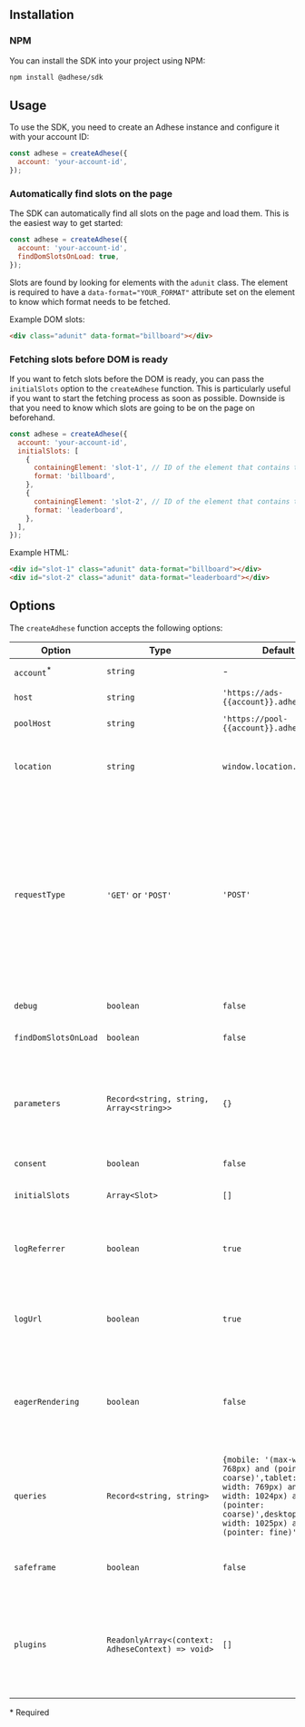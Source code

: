 ## Installation

### NPM
You can install the SDK into your project using NPM:

```bash
npm install @adhese/sdk
```

## Usage
To use the SDK, you need to create an Adhese instance and configure it with your account ID:

```js
const adhese = createAdhese({
  account: 'your-account-id',
});
```

### Automatically find slots on the page
The SDK can automatically find all slots on the page and load them. This is the easiest way to get started:

```js
const adhese = createAdhese({
  account: 'your-account-id',
  findDomSlotsOnLoad: true,
});
```

Slots are found by looking for elements with the `adunit` class. The element is required to have a
`data-format="YOUR_FORMAT"` attribute set on the element to know which format needs to be fetched.

Example DOM slots:
```html
<div class="adunit" data-format="billboard"></div>

```

### Fetching slots before DOM is ready
If you want to fetch slots before the DOM is ready, you can pass the `initialSlots` option to the `createAdhese`
function. This is particularly useful if you want to start the fetching process as soon as possible. Downside is that
you need to know which slots are going to be on the page on beforehand.

```js
const adhese = createAdhese({
  account: 'your-account-id',
  initialSlots: [
    {
      containingElement: 'slot-1', // ID of the element that contains the slot
      format: 'billboard',
    },
    {
      containingElement: 'slot-2', // ID of the element that contains the slot
      format: 'leaderboard',
    },
  ],
});
```

Example HTML:
```html
<div id="slot-1" class="adunit" data-format="billboard"></div>
<div id="slot-2" class="adunit" data-format="leaderboard"></div>
```

## Options
The `createAdhese` function accepts the following options:

| Option                | Type                                              | Default                                                                                                                                                                               | Description                                                                                                                                                                                                                                                                                |
|-----------------------|---------------------------------------------------|---------------------------------------------------------------------------------------------------------------------------------------------------------------------------------------|--------------------------------------------------------------------------------------------------------------------------------------------------------------------------------------------------------------------------------------------------------------------------------------------|
| `account`<sup>*</sup> | `string`                                          | -                                                                                                                                                                                     | Your Adhese account ID                                                                                                                                                                                                                                                                     |
| `host`                | `string`                                          | <code>'https://ads-<span v-pre>{{account}}</span>.adhese.com'</code>                                                                                                                  | The Adhese API host                                                                                                                                                                                                                                                                        |
| `poolHost`            | `string`                                          | <code>'https://pool-<span v-pre>{{account}}</span>.adhese.com'</code>                                                                                                                 | The Adhese pool host                                                                                                                                                                                                                                                                       |
| `location`            | `string`                                          | `window.location.pathname`                                                                                                                                                            | The page location. This is used to determine the current page location identifier.                                                                                                                                                                                                         |
| `requestType`         | `'GET'` or `'POST'`                               | `'POST'`                                                                                                                                                                              | The requestAds type to use for the Adhese API requests. This can be either `GET` or `POST`. `POST` is the default and offers the most options. `GET` is more limited as it needs pass its data as search parameters but can be used in environments where `POST` requests are not allowed. |
| `debug`               | `boolean`                                         | `false`                                                                                                                                                                               | Enable debug mode                                                                                                                                                                                                                                                                          |
| `findDomSlotsOnLoad`  | `boolean`                                         | `false`                                                                                                                                                                               | Automatically find slots on the page and load them                                                                                                                                                                                                                                         |
| `parameters`          | ``Record<string, string, Array<string>>``         | `{}`                                                                                                                                                                                  | Additional parameters to send with each request. Make sure that the keys of a parameter only contain `2` characters.                                                                                                                                                                       |
| `consent`             | `boolean`                                         | `false`                                                                                                                                                                               | User consent for tracking                                                                                                                                                                                                                                                                  |
| `initialSlots`        | `Array<Slot>`                                     | `[]`                                                                                                                                                                                  | Slots to fetch before the DOM is ready                                                                                                                                                                                                                                                     |
| `logReferrer`         | `boolean`                                         | `true`                                                                                                                                                                                | Will log the `document.referrer` to the Adhese API in a `BASE64` string with the `re` parameter.                                                                                                                                                                                           |
| `logUrl`              | `boolean`                                         | `true`                                                                                                                                                                                | Will log the `location.href` to the Adhese API in a `BASE64` string with the `ur` parameter.                                                                                                                                                                                               |'
| `eagerRendering`      | `boolean`                                         | `false`                                                                                                                                                                               | Will render the ad as soon as it is fetched. In general it is recommended to keep this `false` for better performance.                                                                                                                                                                     |
| `queries`             | `Record<string, string>`                          | `{mobile: '(max-width: 768px) and (pointer: coarse)',tablet: '(min-width: 769px) and (max-width: 1024px) and (pointer: coarse)',desktop: '(min-width: 1025px) and (pointer: fine)',}` | Will be used to determine the device type and screen size. The matching query key will be passed in the `dt` and `br` parameter.                                                                                                                                                           |
| `safeframe`           | `boolean`                                         | `false`                                                                                                                                                                               | Enable Safeframe rendering. See [Safeframe usage](/safeframe) for details                                                                                                                                                                                                                  |
| `plugins`             | `ReadonlyArray<(context: AdheseContext) => void>` | `[]`                                                                                                                                                                                  | The plugins that are used for the Adhese instance. These plugins are called with the Adhese context and run during the initialization of the Adhese instance.                                                                                                                              |

\* Required
